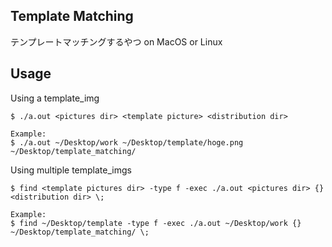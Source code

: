 Template Matching
---

テンプレートマッチングするやつ on MacOS or Linux

Usage
---

Using a template_img
```
$ ./a.out <pictures dir> <template picture> <distribution dir>

Example:
$ ./a.out ~/Desktop/work ~/Desktop/template/hoge.png ~/Desktop/template_matching/
```

Using multiple template_imgs
```
$ find <template pictures dir> -type f -exec ./a.out <pictures dir> {} <distribution dir> \;

Example:
$ find ~/Desktop/template -type f -exec ./a.out ~/Desktop/work {} ~/Desktop/template_matching/ \;
```
